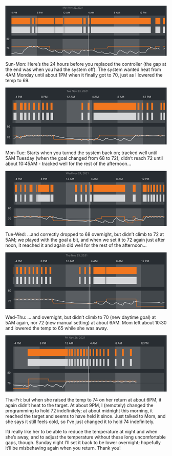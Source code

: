 

![Sun-Mon](Sun-Mon.png)

Sun-Mon: Here’s the 24 hours before you replaced the controller (the gap at the end was when you had the system off). The system wanted heat from 4AM Monday until about 1PM when it finally got to 70, just as I lowered the temp to 69.

![Mon-Tue](Mon-Tue.png)

Mon-Tue: Starts when you turned the system back on; tracked well until 5AM Tuesday (when the goal changed from 68 to 72); didn’t reach 72 until about 10:45AM - tracked well for the rest of the afternoon…

![Tue-Wed](Tue-Wed.png)

Tue-Wed: …and correctly dropped to 68 overnight, but didn’t climb to 72 at 5AM; we played with the goal a bit, and when we set it to 72 again just after noon, it reached it and again did well for the rest of the afternoon…

![Wed-Thu](Wed-Thu.png)

Wed-Thu: … and overnight, but didn’t climb to 70 (new daytime goal) at 5AM again, nor 72 (new manual setting) at about 6AM. Mom left about 10:30 and lowered the temp to 65 while she was away.

![Thu-Fri](Thu-Fri.png)

Thu-Fri: but when she raised the temp to 74 on her return at about 6PM, it again didn’t heat to the target. At about 9PM, I (remotely) changed the programming to hold 72 indefinitely; at about midnight this morning, it reached the target and seems to have held it since. Just talked to Mom, and she says it still feels cold, so I’ve just changed it to hold 74 indefinitely.

I’d really like her to be able to reduce the temperature at night and when she’s away, and to adjust the temperature without these long uncomfortable gaps, though. Sunday night I’ll set it back to be lower overnight; hopefully it’ll be misbehaving again when you return. Thank you!
